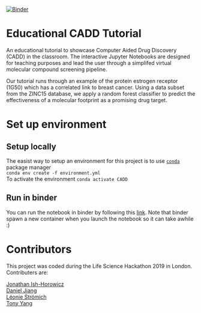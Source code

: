 [![Binder](https://mybinder.org/badge_logo.svg)](https://mybinder.org/v2/gh/Leonauna/Educational_CADD/master)

# Educational CADD Tutorial
An educational tutorial to showcase Computer Aided Drug Discovery (CADD) in the classroom. The interactive Jupyter Notebooks are designed for teaching purposes and lead the user through a simplifed virtual molecular compound screening pipeline.

Our tutorial runs through an example of the protein estrogen receptor (1G50) which has a correlated link to breast cancer. Using a data subset from the ZINC15 database, we apply a random forest classifier to predict the effectiveness of a molecular footprint as a promising drug target.

# Set up environment

## Setup locally
The easist way to setup an environment for this project is to use [`conda`](https://docs.conda.io/projects/conda/en/latest/user-guide/install/) package manager  
`conda env create -f environment.yml`  
To activate the environment `conda activate CADD` 

## Run in binder
You can run the notebook in binder by following this [link](https://mybinder.org/v2/gh/Leonauna/Educational_CADD/master). Note that binder spawn a new container when you launch the notebook so it can take awhile :)

# Contributors
This project was coded during the Life Science Hackathon 2019 in London.\
Contributers are:

[Jonathan Ish-Horowicz](https://github.com/jonathanishhorowicz)\
[Daniel Jiang](https://github.com/WizardOfAus)\
[Léonie Strömich](https://github.com/Leonauna)\
[Tony Yang](https://github.com/tonyyzy) 
